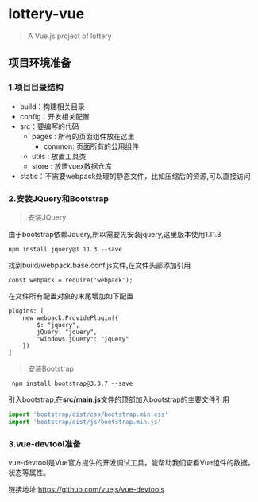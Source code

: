 # lottery-vue

> A Vue.js project of lottery

## 项目环境准备

### 1.项目目录结构

- build：构建相关目录
- config：开发相关配置
- src：要编写的代码
  - pages : 所有的页面组件放在这里
    - common: 页面所有的公用组件
  - utils : 放置工具类
  - store : 放置vuex数据仓库
- static：不需要webpack处理的静态文件，比如压缩后的资源,可以直接访问

### 2.安装JQuery和Bootstrap

> 安装JQuery

由于bootstrap依赖Jquery,所以需要先安装jquery,这里版本使用1.11.3

```shell
npm install jquery@1.11.3 --save
```

找到build/webpack.base.conf.js文件,在文件头部添加引用

```shell
const webpack = require('webpack');
```

在文件所有配置对象的末尾增加如下配置

```shell
plugins: [
    new webpack.ProvidePlugin({
        $: "jquery",
        jQuery: "jquery",
        "windows.jQuery": "jquery"
    })
]
```

> 安装Bootstrap

```shell
 npm install bootstrap@3.3.7 --save
```

引入bootstrap,在**src/main.js**文件的顶部加入bootstrap的主要文件引用

```js
import 'bootstrap/dist/css/bootstrap.min.css'
import 'bootstrap/dist/js/bootstrap.min.js'
```

### 3.vue-devtool准备

vue-devtool是Vue官方提供的开发调试工具，能帮助我们查看Vue组件的数据，状态等属性。

链接地址:https://github.com/vuejs/vue-devtools



